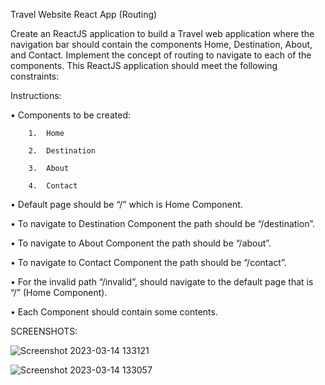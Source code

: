 Travel Website React App (Routing)
      
Create an ReactJS application to build a Travel web application where the navigation bar should contain the components Home, Destination, About, and Contact. Implement the concept of routing to navigate to each of the components. 
This ReactJS application should meet the following constraints:

Instructions:

•	Components to be created:

        1.	Home 
        
        2.	Destination
        
        3.	About
        
        4.	Contact
        
•	Default page should be “/” which is Home Component.

•	To navigate to Destination Component the path should be “/destination”.

•	To navigate to About Component the path should be “/about”.

•	To navigate to Contact Component the path should be “/contact”.

•	For the invalid path “/invalid”, should navigate to the default page that is “/”  (Home Component).

•	Each Component should contain some contents.

SCREENSHOTS:

![Screenshot 2023-03-14 133121](https://user-images.githubusercontent.com/116249137/224934913-da76367d-6594-4441-97a7-42b92f556a46.png)


![Screenshot 2023-03-14 133057](https://user-images.githubusercontent.com/116249137/224934925-5d4273f4-20f0-423f-9167-c582fe386952.png)
